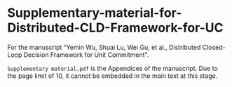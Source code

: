 # Supplementary-material-for-Distributed-CLD-Framework-for-UC
For the manuscript “Yemin Wu, Shuai Lu, Wei Gu, et al., Distributed Closed-Loop Decision Framework for Unit Commitment".

`Supplementary material.pdf` is the Appendices of the manuscript. Due to the page limit of 10, it cannot be embedded in the main text at this stage.
